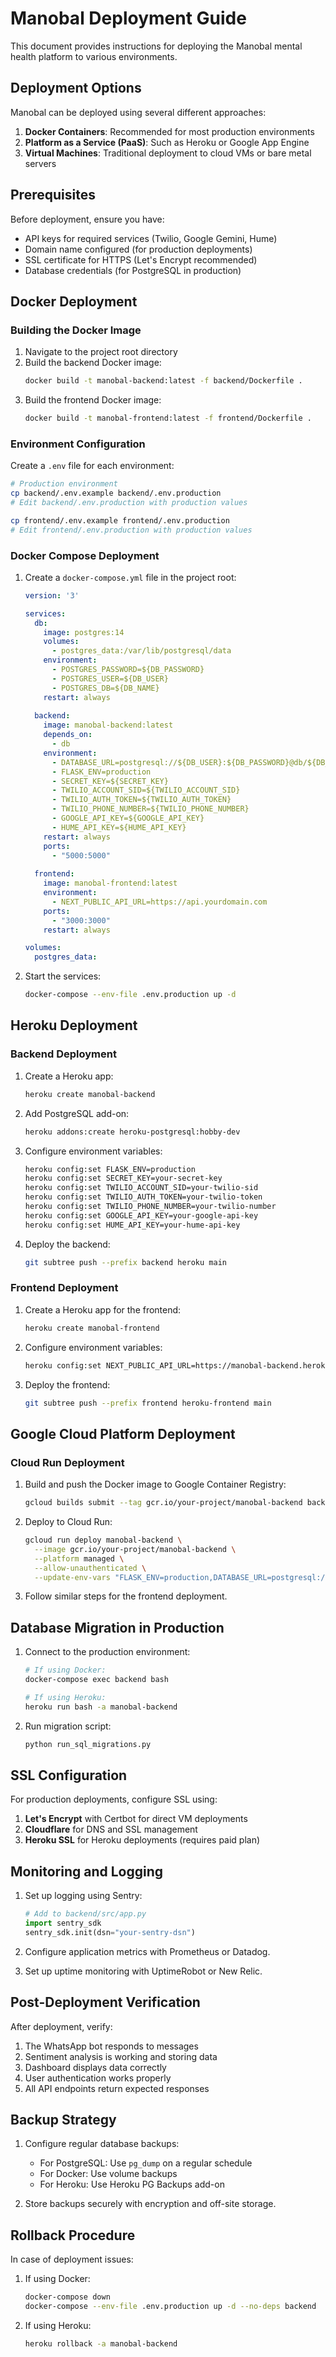 # Manobal Deployment Guide

This document provides instructions for deploying the Manobal mental health platform to various environments.

## Deployment Options

Manobal can be deployed using several different approaches:

1. **Docker Containers**: Recommended for most production environments
2. **Platform as a Service (PaaS)**: Such as Heroku or Google App Engine
3. **Virtual Machines**: Traditional deployment to cloud VMs or bare metal servers

## Prerequisites

Before deployment, ensure you have:

- API keys for required services (Twilio, Google Gemini, Hume)
- Domain name configured (for production deployments)
- SSL certificate for HTTPS (Let's Encrypt recommended)
- Database credentials (for PostgreSQL in production)

## Docker Deployment

### Building the Docker Image

1. Navigate to the project root directory
2. Build the backend Docker image:
   ```bash
   docker build -t manobal-backend:latest -f backend/Dockerfile .
   ```
3. Build the frontend Docker image:
   ```bash
   docker build -t manobal-frontend:latest -f frontend/Dockerfile .
   ```

### Environment Configuration

Create a `.env` file for each environment:

```bash
# Production environment
cp backend/.env.example backend/.env.production
# Edit backend/.env.production with production values

cp frontend/.env.example frontend/.env.production
# Edit frontend/.env.production with production values
```

### Docker Compose Deployment

1. Create a `docker-compose.yml` file in the project root:
   ```yaml
   version: '3'
   
   services:
     db:
       image: postgres:14
       volumes:
         - postgres_data:/var/lib/postgresql/data
       environment:
         - POSTGRES_PASSWORD=${DB_PASSWORD}
         - POSTGRES_USER=${DB_USER}
         - POSTGRES_DB=${DB_NAME}
       restart: always
     
     backend:
       image: manobal-backend:latest
       depends_on:
         - db
       environment:
         - DATABASE_URL=postgresql://${DB_USER}:${DB_PASSWORD}@db/${DB_NAME}
         - FLASK_ENV=production
         - SECRET_KEY=${SECRET_KEY}
         - TWILIO_ACCOUNT_SID=${TWILIO_ACCOUNT_SID}
         - TWILIO_AUTH_TOKEN=${TWILIO_AUTH_TOKEN}
         - TWILIO_PHONE_NUMBER=${TWILIO_PHONE_NUMBER}
         - GOOGLE_API_KEY=${GOOGLE_API_KEY}
         - HUME_API_KEY=${HUME_API_KEY}
       restart: always
       ports:
         - "5000:5000"
     
     frontend:
       image: manobal-frontend:latest
       environment:
         - NEXT_PUBLIC_API_URL=https://api.yourdomain.com
       ports:
         - "3000:3000"
       restart: always
   
   volumes:
     postgres_data:
   ```

2. Start the services:
   ```bash
   docker-compose --env-file .env.production up -d
   ```

## Heroku Deployment

### Backend Deployment

1. Create a Heroku app:
   ```bash
   heroku create manobal-backend
   ```

2. Add PostgreSQL add-on:
   ```bash
   heroku addons:create heroku-postgresql:hobby-dev
   ```

3. Configure environment variables:
   ```bash
   heroku config:set FLASK_ENV=production
   heroku config:set SECRET_KEY=your-secret-key
   heroku config:set TWILIO_ACCOUNT_SID=your-twilio-sid
   heroku config:set TWILIO_AUTH_TOKEN=your-twilio-token
   heroku config:set TWILIO_PHONE_NUMBER=your-twilio-number
   heroku config:set GOOGLE_API_KEY=your-google-api-key
   heroku config:set HUME_API_KEY=your-hume-api-key
   ```

4. Deploy the backend:
   ```bash
   git subtree push --prefix backend heroku main
   ```

### Frontend Deployment

1. Create a Heroku app for the frontend:
   ```bash
   heroku create manobal-frontend
   ```

2. Configure environment variables:
   ```bash
   heroku config:set NEXT_PUBLIC_API_URL=https://manobal-backend.herokuapp.com
   ```

3. Deploy the frontend:
   ```bash
   git subtree push --prefix frontend heroku-frontend main
   ```

## Google Cloud Platform Deployment

### Cloud Run Deployment

1. Build and push the Docker image to Google Container Registry:
   ```bash
   gcloud builds submit --tag gcr.io/your-project/manobal-backend backend/
   ```

2. Deploy to Cloud Run:
   ```bash
   gcloud run deploy manobal-backend \
     --image gcr.io/your-project/manobal-backend \
     --platform managed \
     --allow-unauthenticated \
     --update-env-vars "FLASK_ENV=production,DATABASE_URL=postgresql://..."
   ```

3. Follow similar steps for the frontend deployment.

## Database Migration in Production

1. Connect to the production environment:
   ```bash
   # If using Docker:
   docker-compose exec backend bash
   
   # If using Heroku:
   heroku run bash -a manobal-backend
   ```

2. Run migration script:
   ```bash
   python run_sql_migrations.py
   ```

## SSL Configuration

For production deployments, configure SSL using:

1. **Let's Encrypt** with Certbot for direct VM deployments
2. **Cloudflare** for DNS and SSL management
3. **Heroku SSL** for Heroku deployments (requires paid plan)

## Monitoring and Logging

1. Set up logging using Sentry:
   ```python
   # Add to backend/src/app.py
   import sentry_sdk
   sentry_sdk.init(dsn="your-sentry-dsn")
   ```

2. Configure application metrics with Prometheus or Datadog.

3. Set up uptime monitoring with UptimeRobot or New Relic.

## Post-Deployment Verification

After deployment, verify:

1. The WhatsApp bot responds to messages
2. Sentiment analysis is working and storing data
3. Dashboard displays data correctly
4. User authentication works properly
5. All API endpoints return expected responses

## Backup Strategy

1. Configure regular database backups:
   - For PostgreSQL: Use `pg_dump` on a regular schedule
   - For Docker: Use volume backups
   - For Heroku: Use Heroku PG Backups add-on

2. Store backups securely with encryption and off-site storage.

## Rollback Procedure

In case of deployment issues:

1. If using Docker:
   ```bash
   docker-compose down
   docker-compose --env-file .env.production up -d --no-deps backend
   ```

2. If using Heroku:
   ```bash
   heroku rollback -a manobal-backend
   ``` 